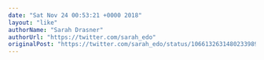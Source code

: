 ```yaml
---
date: "Sat Nov 24 00:53:21 +0000 2018"
layout: "like"
authorName: "Sarah Drasner"
authorUrl: "https://twitter.com/sarah_edo"
originalPost: "https://twitter.com/sarah_edo/status/1066132631480233989"
---
```


